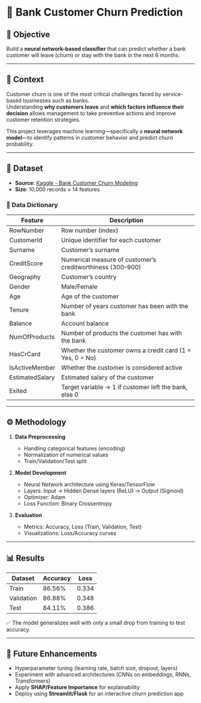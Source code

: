# 🏦 Bank Customer Churn Prediction

## 📌 Objective
Build a **neural network-based classifier** that can predict whether a bank customer will leave (churn) or stay with the bank in the next 6 months.

---

## 📝 Context
Customer churn is one of the most critical challenges faced by service-based businesses such as banks.  
Understanding **why customers leave** and **which factors influence their decision** allows management to take preventive actions and improve customer retention strategies.  

This project leverages machine learning—specifically a **neural network model**—to identify patterns in customer behavior and predict churn probability.

---

## 📂 Dataset
- **Source**: [Kaggle - Bank Customer Churn Modeling](https://www.kaggle.com/barelydedicated/bank-customer-churn-modeling)  
- **Size**: 10,000 records × 14 features  

### 🔑 Data Dictionary
| Feature          | Description |
|------------------|-------------|
| RowNumber        | Row number (index) |
| CustomerId       | Unique identifier for each customer |
| Surname          | Customer’s surname |
| CreditScore      | Numerical measure of customer’s creditworthiness (300–900) |
| Geography        | Customer’s country |
| Gender           | Male/Female |
| Age              | Age of the customer |
| Tenure           | Number of years customer has been with the bank |
| Balance          | Account balance |
| NumOfProducts    | Number of products the customer has with the bank |
| HasCrCard        | Whether the customer owns a credit card (1 = Yes, 0 = No) |
| IsActiveMember   | Whether the customer is considered active |
| EstimatedSalary  | Estimated salary of the customer |
| Exited           | Target variable → 1 if customer left the bank, else 0 |

---

## ⚙️ Methodology
1. **Data Preprocessing**
   - Handling categorical features (encoding)
   - Normalization of numerical values
   - Train/Validation/Test split  

2. **Model Development**
   - Neural Network architecture using Keras/TensorFlow  
   - Layers: Input → Hidden Dense layers (ReLU) → Output (Sigmoid)  
   - Optimizer: Adam  
   - Loss Function: Binary Crossentropy  

3. **Evaluation**
   - Metrics: Accuracy, Loss (Train, Validation, Test)  
   - Visualizations: Loss/Accuracy curves  

---

## 📊 Results
| Dataset    | Accuracy | Loss   |
|------------|----------|--------|
| Train      | 86.56%   | 0.334  |
| Validation | 86.88%   | 0.348  |
| Test       | 84.11%   | 0.386  |

✅ The model generalizes well with only a small drop from training to test accuracy.  

---

## 🚀 Future Enhancements
- Hyperparameter tuning (learning rate, batch size, dropout, layers)  
- Experiment with advanced architectures (CNNs on embeddings, RNNs, Transformers)  
- Apply **SHAP/Feature Importance** for explainability  
- Deploy using **Streamlit/Flask** for an interactive churn prediction app  

